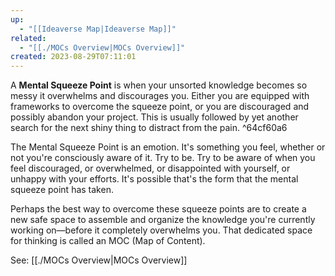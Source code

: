 ```yaml
---
up:
  - "[[Ideaverse Map|Ideaverse Map]]"
related:
  - "[[./MOCs Overview|MOCs Overview]]"
created: 2023-08-29T07:11:01
---
```

A **Mental Squeeze Point** is when your unsorted knowledge becomes so messy it overwhelms and discourages you. Either you are equipped with frameworks to overcome the squeeze point, or you are discouraged and possibly abandon your project. This is usually followed by yet another search for the next shiny thing to distract from the pain. ^64cf60a6

The Mental Squeeze Point is an emotion. It's something you feel, whether or not you're consciously aware of it. Try to be. Try to be aware of when you feel discouraged, or overwhelmed, or disappointed with yourself, or unhappy with your efforts. It's possible that's the form that the mental squeeze point has taken.

Perhaps the best way to overcome these squeeze points are to create a new safe space to assemble and organize the knowledge you're currently working on—before it completely overwhelms you. That dedicated space for thinking is called an MOC (Map of Content).

See: [[./MOCs Overview|MOCs Overview]]